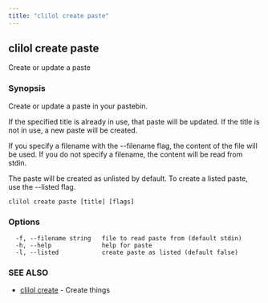```yaml
---
title: "clilol create paste"
---
```

## clilol create paste

Create or update a paste

### Synopsis

Create or update a paste in your pastebin.

If the specified title is already in use, that paste will be updated.
If the title is not in use, a new paste will be created.

If you specify a filename with the --filename flag, the content of the file
will be used. If you do not specify a filename, the content will be read
from stdin.

The paste will be created as unlisted by default. To create a listed
paste, use the --listed flag.

```
clilol create paste [title] [flags]
```

### Options

```
  -f, --filename string   file to read paste from (default stdin)
  -h, --help              help for paste
  -l, --listed            create paste as listed (default false)
```

### SEE ALSO

* [clilol create](clilol_create.md)	 - Create things

